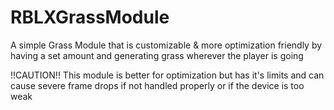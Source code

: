 # RBLXGrassModule
A simple Grass Module that is customizable &amp; more optimization friendly by having a set amount and generating grass wherever the player is going

!!CAUTION!! 
This module is better for optimization but has it's limits and can cause severe frame drops if not handled properly or if the device is too weak
